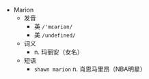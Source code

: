 - Marion
  - 发音
    - 英 `/'mɛəriən/`
    - 美 `/undefined/`
  - 词义
    - n. 玛丽安（女名）
  - 短语
    - `shawn marion` n. 肖恩马里昂（NBA明星） 
